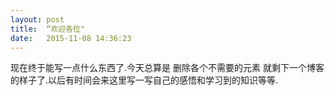 ```yaml
---
layout: post
title:  “欢迎各位"
date:   2015-11-08 14:36:23
---
```


现在终于能写一点什么东西了.今天总算是 删除各个不需要的元素 就剩下一个博客的样子了.以后有时间会来这里写一写自己的感悟和学习到的知识等等.

